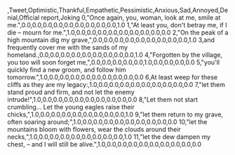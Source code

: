 ,Tweet,Optimistic,Thankful,Empathetic,Pessimistic,Anxious,Sad,Annoyed,Denial,Official report,Joking
0,"Once again, you, woman, look at me, smile at me.",0.0,0.0,0.0,0.0,0.0,0.0,0.0,0.0,0.0,1.0
1,"At least you, don't betray me, if I die – mourn for me.",1.0,0.0,0.0,0.0,0.0,0.0,0.0,0.0,0.0,0.0
2,"On the peak of a high mountain dig my grave,",0.0,0.0,0.0,0.0,0.0,0.0,0.0,0.0,0.0,1.0
3,and frequently cover me with the sands of my homeland.,0.0,0.0,0.0,0.0,0.0,0.0,0.0,0.0,0.0,1.0
4,"Forgotten by the village, you too will soon forget me,",0.0,0.0,0.0,0.0,0.0,1.0,0.0,0.0,0.0,0.0
5,"you'll quickly find a new groom, and follow him tomorrow.",1.0,0.0,0.0,0.0,0.0,0.0,0.0,0.0,0.0,0.0
6,At least weep for these cliffs as they are my legacy:,1.0,0.0,0.0,0.0,0.0,0.0,0.0,0.0,0.0,0.0
7,"let them stand proud and firm, and not let the enemy intrude!",1.0,0.0,0.0,0.0,0.0,0.0,0.0,0.0,0.0,0.0
8,"Let them not start crumbling… Let the young eagles raise their chicks,",1.0,0.0,0.0,0.0,0.0,0.0,0.0,0.0,0.0,1.0
9,"let them return to my grave, often soaring around;",1.0,0.0,0.0,0.0,0.0,0.0,0.0,0.0,0.0,0.0
10,"let the mountains bloom with flowers, wear the clouds around their necks,",1.0,0.0,0.0,0.0,0.0,0.0,0.0,0.0,0.0,1.0
11,"let the dew dampen my chest, – and I will still be alive.",1.0,0.0,0.0,0.0,0.0,0.0,0.0,0.0,0.0,0.0
